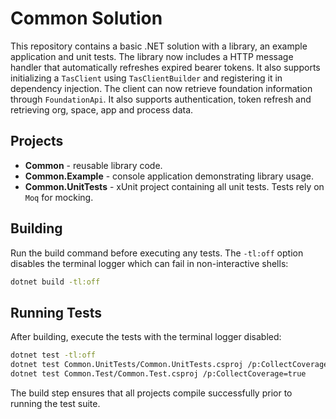 # Common Solution

This repository contains a basic .NET solution with a library, an example application and unit tests. The library now includes a HTTP message handler that automatically refreshes expired bearer tokens.
It also supports initializing a `TasClient` using `TasClientBuilder` and registering it in dependency injection.
The client can now retrieve foundation information through `FoundationApi`.
It also supports authentication, token refresh and retrieving org, space, app and process data.

## Projects
- **Common** - reusable library code.
- **Common.Example** - console application demonstrating library usage.
- **Common.UnitTests** - xUnit project containing all unit tests. Tests rely on `Moq` for mocking.

## Building
Run the build command before executing any tests. The `-tl:off` option
disables the terminal logger which can fail in non-interactive shells:

```bash
dotnet build -tl:off
```

## Running Tests
After building, execute the tests with the terminal logger disabled:

```bash
dotnet test -tl:off
dotnet test Common.UnitTests/Common.UnitTests.csproj /p:CollectCoverage=true
dotnet test Common.Test/Common.Test.csproj /p:CollectCoverage=true
```

The build step ensures that all projects compile successfully prior to running the test suite.
